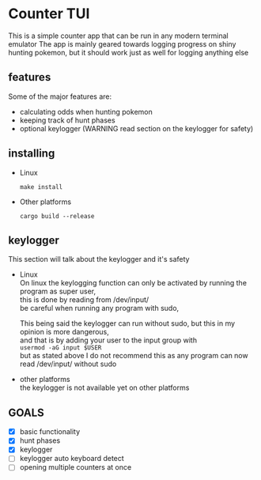 # Counter TUI

This is a simple counter app that can be run in any modern terminal emulator
The app is mainly geared towards logging progress on shiny hunting pokemon,
but it should work just as well for logging anything else

## features
Some of the major features are:
- calculating odds when hunting pokemon
- keeping track of hunt phases
- optional keylogger (WARNING read section on the keylogger for safety)

## installing
- Linux
    ```
    make install
    ```

- Other platforms
    ```
    cargo build --release
    ```

## keylogger
This section will talk about the keylogger and it's safety
- Linux  
  On linux the keylogging function can only be activated by running the program as super user,  
  this is done by reading from /dev/input/  
  be careful when running any program with sudo,  
  
  This being said the keylogger can run without sudo, but this in my opinion is more dangerous,  
  and that is by adding your user to the input group with  
  `usermod -aG input $USER`  
  but as stated above I do not recommend this as any program can now read /dev/input/ without sudo  
- other platforms  
  the keylogger is not available yet on other platforms  

## GOALS
- [x] basic functionality
- [x] hunt phases
- [x] keylogger
- [ ] keylogger auto keyboard detect
- [ ] opening multiple counters at once 
